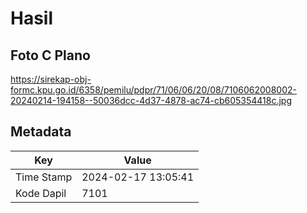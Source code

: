 # Hasil

## Foto C Plano

https://sirekap-obj-formc.kpu.go.id/6358/pemilu/pdpr/71/06/06/20/08/7106062008002-20240214-194158--50036dcc-4d37-4878-ac74-cb605354418c.jpg


## Metadata

| Key        | Value               |
| ---------- | ------------------- |
| Time Stamp | 2024-02-17 13:05:41 |
| Kode Dapil | 7101                |



